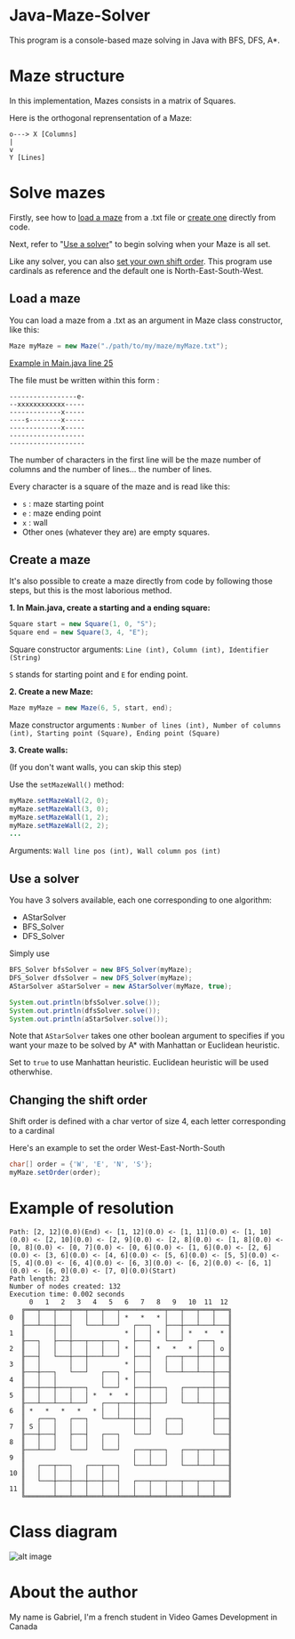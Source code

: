 # Java-Maze-Solver
This program is a console-based maze solving in Java with BFS, DFS, A*.




Maze structure
======
In this implementation, Mazes consists in a matrix of Squares.

Here is the orthogonal reprensentation of a Maze:
```
o---> X [Columns]
|
v
Y [Lines]
```




Solve mazes
======

Firstly, see how to [load a maze](#load-a-maze) from a .txt file or [create one](#create-a-maze) directly from code.

Next, refer to "[Use a solver](#use-a-solver)" to begin solving when your Maze is all set.

Like any solver, you can also [set your own shift order](#changing-the-shift-order). This program use cardinals as reference and the default one is North-East-South-West.




Load a maze
------
You can load a maze from a .txt as an argument in Maze class constructor, like this:

```Java
Maze myMaze = new Maze("./path/to/my/maze/myMaze.txt");
```
[Example in Main.java line 25][1]

The file must be written within this form :

```
-----------------e-
--xxxxxxxxxxxx-----
-------------x-----
----s--------x-----
-------------x-----
-------------------
-------------------
```
The number of characters in the first line will be the maze number of columns and the number of lines... the number of lines.

Every character is a square of the maze and is read like this:
* `s` : maze starting point
* `e` : maze ending point
* `x` : wall
* Other ones (whatever they are) are empty squares.





Create a maze
------
It's also possible to create a maze directly from code by following those steps, but this is the most laborious method.

__1. In Main.java, create a starting and a ending square:__
```Java
Square start = new Square(1, 0, "S");
Square end = new Square(3, 4, "E");
```
Square constructor arguments: `Line (int), Column (int), Identifier (String)`

`S` stands for starting point and `E` for ending point.

__2. Create a new Maze:__
```Java
Maze myMaze = new Maze(6, 5, start, end);
```
Maze constructor arguments : `Number of lines (int), Number of columns (int), Starting point (Square), Ending point (Square)`

__3. Create walls:__

(If you don't want walls, you can skip this step)

Use the `setMazeWall()` method:
```Java
myMaze.setMazeWall(2, 0);
myMaze.setMazeWall(3, 0);
myMaze.setMazeWall(1, 2);
myMaze.setMazeWall(2, 2);
...
```
Arguments: `Wall line pos (int), Wall column pos (int)`





Use a solver
------
You have 3 solvers available, each one corresponding to one algorithm:
* AStarSolver
* BFS_Solver
* DFS_Solver

Simply use
```Java
BFS_Solver bfsSolver = new BFS_Solver(myMaze);
DFS_Solver dfsSolver = new DFS_Solver(myMaze);
AStarSolver aStarSolver = new AStarSolver(myMaze, true);

System.out.println(bfsSolver.solve());
System.out.println(dfsSolver.solve());
System.out.println(aStarSolver.solve());
```

Note that `AStarSolver` takes one other boolean argument to specifies if you want your maze to be solved by A* with Manhattan or Euclidean heuristic.

Set to `true` to use Manhattan heuristic. Euclidean heuristic will be used otherwhise.




Changing the shift order
------
Shift order is defined with a char vertor of size 4, each letter corresponding to a cardinal

Here's an example to set the order West-East-North-South
```Java
char[] order = {'W', 'E', 'N', 'S'};
myMaze.setOrder(order);
```




Example of resolution
=====
```
Path: [2, 12](0.0)(End) <- [1, 12](0.0) <- [1, 11](0.0) <- [1, 10](0.0) <- [2, 10](0.0) <- [2, 9](0.0) <- [2, 8](0.0) <- [1, 8](0.0) <- [0, 8](0.0) <- [0, 7](0.0) <- [0, 6](0.0) <- [1, 6](0.0) <- [2, 6](0.0) <- [3, 6](0.0) <- [4, 6](0.0) <- [5, 6](0.0) <- [5, 5](0.0) <- [5, 4](0.0) <- [6, 4](0.0) <- [6, 3](0.0) <- [6, 2](0.0) <- [6, 1](0.0) <- [6, 0](0.0) <- [7, 0](0.0)(Start) 
Path length: 23
Number of nodes created: 132
Execution time: 0.002 seconds
     0   1   2   3   4   5   6   7   8   9   10  11  12
   ╔═══╤═══╤═══╤═══╤═══╤═══╤═══════════╤═══╤═══╤═══╤═══╗
0  ║   │   │   │   │   │   │ *   *   * │   │   │   │   ║
   ╟───┴───┼───┤   └───┴───┘   ┌───┐   ├───┼───┴───┴───╢
1  ║       │   │             * │   │ * │   │ *   *   * ║
   ╟───┐   ├───┼───┬───┬───┐   ├───┤   └───┘   ┌───┐   ║
2  ║   │   │   │   │   │   │ * │   │ *   *   * │   │ o ║
   ╟───┤   └───┼───┼───┴───┘   ├───┤   ┌───┬───┼───┼───╢
3  ║   │       │   │         * │   │   │   │   │   │   ║
   ╟───┼───┐   └───┘   ┌───┐   ├───┤   └───┴───┴───┼───╢
4  ║   │   │           │   │ * │   │               │   ║
   ╟───┼───┼───┬───┐   └───┘   ├───┼───┐   ┌───┬───┼───╢
5  ║   │   │   │   │ *   *   * │   │   │   │   │   │   ║
   ╟───┴───┴───┴───┘   ┌───┬───┼───┼───┘   └───┴───┼───╢
6  ║ *   *   *   *   * │   │   │   │               │   ║
   ║   ┌───┐   ┌───┐   └───┴───┼───┤   ┌───┐       ├───╢
7  ║ S │   │   │   │           │   │   │   │       │   ║
   ╟───┼───┤   ├───┤   ┌───┐   └───┘   └───┘       └───╢
8  ║   │   │   │   │   │   │                           ║
   ╟───┴───┘   └───┘   └───┘   ┌───┬───┐   ┌───┬───┬───╢
9  ║                           │   │   │   │   │   │   ║
   ║   ┌───┬───┐   ┌───┬───┐   └───┴───┘   └───┴───┴───╢
10 ║   │   │   │   │   │   │                           ║
   ║   └───┼───┼───┼───┼───┤   ┌───┬───┬───┬───┬───┬───╢
11 ║       │   │   │   │   │   │   │   │   │   │   │   ║
   ╚═══════╧═══╧═══╧═══╧═══╧═══╧═══╧═══╧═══╧═══╧═══╧═══╝
```




Class diagram
======


![alt image](https://i.imgur.com/Zz69FIL.png)


About the author
======
My name is Gabriel, I'm a french student in Video Games Development in Canada







[1]:https://github.com/Gaderr/Maze_solver/blob/a6ac782c316adee15d8029a12531a7fcd5f659ef/src/Main.java#L25
